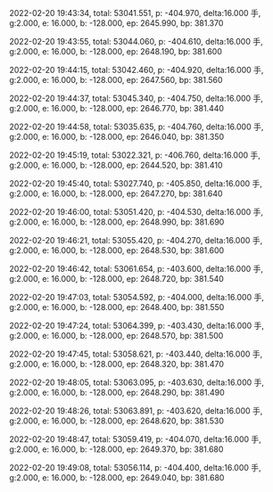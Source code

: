 2022-02-20 19:43:34, total: 53041.551, p: -404.970, delta:16.000 手, g:2.000, e: 16.000, b: -128.000, ep: 2645.990, bp: 381.370

2022-02-20 19:43:55, total: 53044.060, p: -404.610, delta:16.000 手, g:2.000, e: 16.000, b: -128.000, ep: 2648.190, bp: 381.600

2022-02-20 19:44:15, total: 53042.460, p: -404.920, delta:16.000 手, g:2.000, e: 16.000, b: -128.000, ep: 2647.560, bp: 381.560

2022-02-20 19:44:37, total: 53045.340, p: -404.750, delta:16.000 手, g:2.000, e: 16.000, b: -128.000, ep: 2646.770, bp: 381.440

2022-02-20 19:44:58, total: 53035.635, p: -404.760, delta:16.000 手, g:2.000, e: 16.000, b: -128.000, ep: 2646.040, bp: 381.350

2022-02-20 19:45:19, total: 53022.321, p: -406.760, delta:16.000 手, g:2.000, e: 16.000, b: -128.000, ep: 2644.520, bp: 381.410

2022-02-20 19:45:40, total: 53027.740, p: -405.850, delta:16.000 手, g:2.000, e: 16.000, b: -128.000, ep: 2647.270, bp: 381.640

2022-02-20 19:46:00, total: 53051.420, p: -404.530, delta:16.000 手, g:2.000, e: 16.000, b: -128.000, ep: 2648.990, bp: 381.690

2022-02-20 19:46:21, total: 53055.420, p: -404.270, delta:16.000 手, g:2.000, e: 16.000, b: -128.000, ep: 2648.530, bp: 381.600

2022-02-20 19:46:42, total: 53061.654, p: -403.600, delta:16.000 手, g:2.000, e: 16.000, b: -128.000, ep: 2648.720, bp: 381.540

2022-02-20 19:47:03, total: 53054.592, p: -404.000, delta:16.000 手, g:2.000, e: 16.000, b: -128.000, ep: 2648.400, bp: 381.550

2022-02-20 19:47:24, total: 53064.399, p: -403.430, delta:16.000 手, g:2.000, e: 16.000, b: -128.000, ep: 2648.570, bp: 381.500

2022-02-20 19:47:45, total: 53058.621, p: -403.440, delta:16.000 手, g:2.000, e: 16.000, b: -128.000, ep: 2648.320, bp: 381.470

2022-02-20 19:48:05, total: 53063.095, p: -403.630, delta:16.000 手, g:2.000, e: 16.000, b: -128.000, ep: 2648.290, bp: 381.490

2022-02-20 19:48:26, total: 53063.891, p: -403.620, delta:16.000 手, g:2.000, e: 16.000, b: -128.000, ep: 2648.620, bp: 381.530

2022-02-20 19:48:47, total: 53059.419, p: -404.070, delta:16.000 手, g:2.000, e: 16.000, b: -128.000, ep: 2649.370, bp: 381.680

2022-02-20 19:49:08, total: 53056.114, p: -404.400, delta:16.000 手, g:2.000, e: 16.000, b: -128.000, ep: 2649.040, bp: 381.680